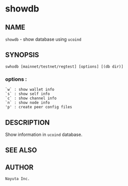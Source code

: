 showdb
====

## NAME

`showdb` - show database using `ucoind`

## SYNOPSIS

    swhodb [mainnet/testnet/regtest] [options] [(db dir)]

### options :

    `w` : show wallet info  
    `s` : show self info  
    `c` : show channel info  
    `n` : show node info
    'p' : create peer config files

## DESCRIPTION

Show information in `ucoind` database.

## SEE ALSO

## AUTHOR
    Nayuta Inc.
